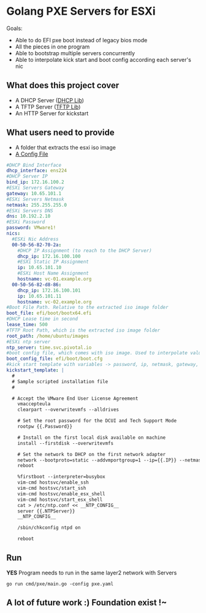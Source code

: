 # Golang PXE Servers for ESXi

Goals:

* Able to do EFI pxe boot instead of legacy bios mode
* All the pieces in one program
* Able to bootstrap multiple servers concurrently
* Able to interpolate kick start and boot config according each server's nic

## What does this project cover 

* A DHCP Server ([DHCP Lib](https://github.com/insomniacslk/dhcp))
* A TFTP Server ([TFTP Lib](https://github.com/pin/tftp))
* An HTTP Server for kickstart

## What users need to provide

* A folder that extracts the esxi iso image
* [A Config File](./pxe-sample.yaml)
    
```yaml
#DHCP Bind Interface
dhcp_interface: ens224
#DHCP Server IP
bind_ip: 172.16.100.2
#ESXi Servers Gateway
gateway: 10.65.101.1
#ESXi Servers Netmask
netmask: 255.255.255.0
#ESXi Servers DNS
dns: 10.192.2.10
#ESXi Password
password: VMware1!
nics:
  #ESXi Nic Address
  00-50-56-82-70-2a:
    #DHCP IP Assignment (to reach to the DHCP Server)
    dhcp_ip: 172.16.100.100
    #ESXi Static IP Assignment
    ip: 10.65.101.10
    #ESXi Host Name Assignment
    hostname: vc-01.example.org
  00-50-56-82-d8-86:
    dhcp_ip: 172.16.100.101
    ip: 10.65.101.11
    hostname: vc-02.example.org
#Boot File Path. Relative to the extracted iso image folder
boot_file: efi/boot/bootx64.efi
#DHCP Lease time in second
lease_time: 500
#TFTP Root Path, which is the extracted iso image folder
root_path: /home/ubuntu/images
#ESXi ntp server
ntp_server: time.svc.pivotal.io
#boot config file, which comes with iso image. Used to interpolate values 
boot_config_file: efi/boot/boot.cfg
#kick start template with variables -> password, ip, netmask, gateway, nameserver, ntpserver and hostname
kickstart_template: |
  #
  # Sample scripted installation file
  #

  # Accept the VMware End User License Agreement
    vmaccepteula
    clearpart --overwritevmfs --alldrives

    # Set the root password for the DCUI and Tech Support Mode
    rootpw {{.Password}}

    # Install on the first local disk available on machine
    install --firstdisk --overwritevmfs

    # Set the network to DHCP on the first network adapter
    network --bootproto=static --addvmportgroup=1 --ip={{.IP}} --netmask={{.NetMask}} --gateway={{.Gateway}} --nameserver={{.NameServer}} --hostname={{.HostName}}
    reboot

    %firstboot --interpreter=busybox
    vim-cmd hostsvc/enable_ssh
    vim-cmd hostsvc/start_ssh
    vim-cmd hostsvc/enable_esx_shell
    vim-cmd hostsvc/start_esx_shell
    cat > /etc/ntp.conf << __NTP_CONFIG__
    server {{.NTPServer}}
    __NTP_CONFIG__

    /sbin/chkconfig ntpd on

    reboot
```
## Run

**YES** Program needs to run in the same layer2 network with Servers

```go run cmd/pxe/main.go -config pxe.yaml``` 

## A lot of future work :) Foundation exist !~ 